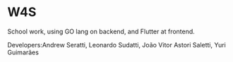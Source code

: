 # W4S
School work, using GO lang on backend, and Flutter at frontend. 



Developers:Andrew Seratti, Leonardo Sudatti, João Vitor Astori Saletti, Yuri Guimarães
